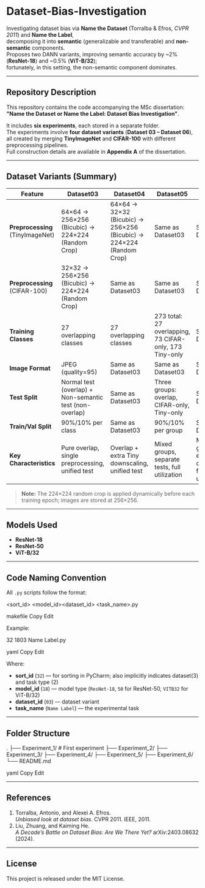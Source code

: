 # Dataset-Bias-Investigation

Investigating dataset bias via **Name the Dataset** (Torralba & Efros, *CVPR 2011*) and **Name the Label**,  
decomposing it into **semantic** (generalizable and transferable) and **non-semantic** components.  
Proposes two DANN variants, improving semantic accuracy by ~2% (**ResNet-18**) and ~0.5% (**ViT-B/32**);  
fortunately, in this setting, the non-semantic component dominates.

---

## Repository Description

This repository contains the code accompanying the MSc dissertation:  
**"Name the Dataset or Name the Label: Dataset Bias Investigation"**.

It includes **six experiments**, each stored in a separate folder.  
The experiments involve **four dataset variants** (**Dataset 03 – Dataset 06**),  
all created by merging **TinyImageNet** and **CIFAR-100** with different preprocessing pipelines.  
Full construction details are available in **Appendix A** of the dissertation.

---

## Dataset Variants (Summary)

| Feature | Dataset03 | Dataset04 | Dataset05 | Dataset06 |
|---------|-----------|-----------|-----------|-----------|
| **Preprocessing** (TinyImageNet) | 64×64 → 256×256 (Bicubic) → 224×224 (Random Crop) | 64×64 → 32×32 (Bicubic) → 256×256 (Bicubic) → 224×224 (Random Crop) | Same as Dataset03 | Same as Dataset04 |
| **Preprocessing** (CIFAR-100) | 32×32 → 256×256 (Bicubic) → 224×224 (Random Crop) | Same as Dataset03 | Same as Dataset03 | Same as Dataset03 |
| **Training Classes** | 27 overlapping classes | 27 overlapping classes | 273 total: 27 overlapping, 73 CIFAR-only, 173 Tiny-only | Same as Dataset05 |
| **Image Format** | JPEG (quality=95) | Same as Dataset03 | Same as Dataset03 | Same as Dataset03 |
| **Test Split** | Normal test (overlap) + Non-semantic test (non-overlap) | Same as Dataset03 | Three groups: overlap, CIFAR-only, Tiny-only | Same as Dataset05 |
| **Train/Val Split** | 90%/10% per class | Same as Dataset03 | 90%/10% per group | Same as Dataset05 |
| **Key Characteristics** | Pure overlap, single preprocessing, unified test | Overlap + extra Tiny downscaling, unified test | Mixed groups, separate tests, full utilization | Mixed groups + extra Tiny downscaling, full utilization |

> **Note:** The 224×224 random crop is applied dynamically before each training epoch; images are stored at 256×256.

---

## Models Used

- **ResNet-18**
- **ResNet-50**
- **ViT-B/32**

---

## Code Naming Convention

All `.py` scripts follow the format:

<sort_id> <model_id><dataset_id> <task_name>.py

makefile
Copy
Edit

Example:

32 1803 Name Label.py

yaml
Copy
Edit

Where:

- **sort_id** (`32`) — for sorting in PyCharm; also implicitly indicates dataset(3) and task type (2)
- **model_id** (`18`) — model type (`ResNet-18`, `50` for ResNet-50, `VITB32` for ViT-B/32)
- **dataset_id** (`03`) — dataset variant
- **task_name** (`Name Label`) — the experimental task

---

## Folder Structure

.
├── Experiment_1/ # First experiment
├── Experiment_2/
├── Experiment_3/
├── Experiment_4/
├── Experiment_5/
├── Experiment_6/
└── README.md

yaml
Copy
Edit

---

## References

1. Torralba, Antonio, and Alexei A. Efros.  
   *Unbiased look at dataset bias*. CVPR 2011. IEEE, 2011.  
2. Liu, Zhuang, and Kaiming He.  
   *A Decade’s Battle on Dataset Bias: Are We There Yet?* arXiv:2403.08632 (2024).

---

## License

This project is released under the MIT License.
